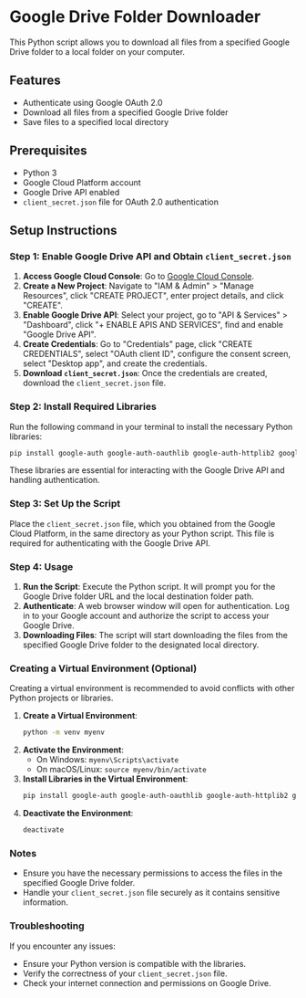 

# Google Drive Folder Downloader

This Python script allows you to download all files from a specified Google Drive folder to a local folder on your computer.

## Features

- Authenticate using Google OAuth 2.0
- Download all files from a specified Google Drive folder
- Save files to a specified local directory

## Prerequisites

- Python 3
- Google Cloud Platform account
- Google Drive API enabled
- `client_secret.json` file for OAuth 2.0 authentication

## Setup Instructions

### Step 1: Enable Google Drive API and Obtain `client_secret.json`

1. **Access Google Cloud Console**: Go to [Google Cloud Console](https://console.cloud.google.com/).
2. **Create a New Project**: Navigate to "IAM & Admin" > "Manage Resources", click "CREATE PROJECT", enter project details, and click "CREATE".
3. **Enable Google Drive API**: Select your project, go to "API & Services" > "Dashboard", click "+ ENABLE APIS AND SERVICES", find and enable "Google Drive API".
4. **Create Credentials**: Go to "Credentials" page, click "CREATE CREDENTIALS", select "OAuth client ID", configure the consent screen, select "Desktop app", and create the credentials.
5. **Download `client_secret.json`**: Once the credentials are created, download the `client_secret.json` file.


### Step 2: Install Required Libraries

Run the following command in your terminal to install the necessary Python libraries:

```bash
pip install google-auth google-auth-oauthlib google-auth-httplib2 google-api-python-client
```

These libraries are essential for interacting with the Google Drive API and handling authentication.

### Step 3: Set Up the Script

Place the `client_secret.json` file, which you obtained from the Google Cloud Platform, in the same directory as your Python script. This file is required for authenticating with the Google Drive API.

### Step 4: Usage

1. **Run the Script**: Execute the Python script. It will prompt you for the Google Drive folder URL and the local destination folder path.
2. **Authenticate**: A web browser window will open for authentication. Log in to your Google account and authorize the script to access your Google Drive.
3. **Downloading Files**: The script will start downloading the files from the specified Google Drive folder to the designated local directory.

### Creating a Virtual Environment (Optional)

Creating a virtual environment is recommended to avoid conflicts with other Python projects or libraries.

1. **Create a Virtual Environment**:
   ```bash
   python -m venv myenv
   ```
2. **Activate the Environment**:
   - On Windows: `myenv\Scripts\activate`
   - On macOS/Linux: `source myenv/bin/activate`
3. **Install Libraries in the Virtual Environment**:
   ```bash
   pip install google-auth google-auth-oauthlib google-auth-httplib2 google-api-python-client
   ```
4. **Deactivate the Environment**:
   ```bash
   deactivate
   ```

### Notes

- Ensure you have the necessary permissions to access the files in the specified Google Drive folder.
- Handle your `client_secret.json` file securely as it contains sensitive information.

### Troubleshooting

If you encounter any issues:
- Ensure your Python version is compatible with the libraries.
- Verify the correctness of your `client_secret.json` file.
- Check your internet connection and permissions on Google Drive.

